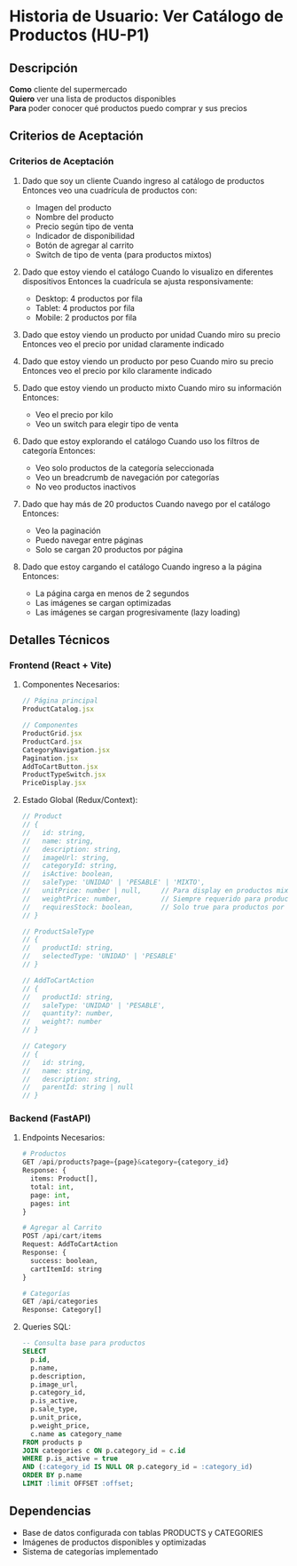 # Historia de Usuario: Ver Catálogo de Productos (HU-P1)

## Descripción
**Como** cliente del supermercado  
**Quiero** ver una lista de productos disponibles  
**Para** poder conocer qué productos puedo comprar y sus precios


## Criterios de Aceptación

### Criterios de Aceptación

1. Dado que soy un cliente
   Cuando ingreso al catálogo de productos
   Entonces veo una cuadrícula de productos con:
   - Imagen del producto
   - Nombre del producto
   - Precio según tipo de venta
   - Indicador de disponibilidad
   - Botón de agregar al carrito
   - Switch de tipo de venta (para productos mixtos)

2. Dado que estoy viendo el catálogo
   Cuando lo visualizo en diferentes dispositivos
   Entonces la cuadrícula se ajusta responsivamente:
   - Desktop: 4 productos por fila
   - Tablet: 4 productos por fila
   - Mobile: 2 productos por fila

3. Dado que estoy viendo un producto por unidad
   Cuando miro su precio
   Entonces veo el precio por unidad claramente indicado

4. Dado que estoy viendo un producto por peso
   Cuando miro su precio
   Entonces veo el precio por kilo claramente indicado

5. Dado que estoy viendo un producto mixto
   Cuando miro su información
   Entonces:
   - Veo el precio por kilo
   - Veo un switch para elegir tipo de venta

6. Dado que estoy explorando el catálogo
   Cuando uso los filtros de categoría
   Entonces:
   - Veo solo productos de la categoría seleccionada
   - Veo un breadcrumb de navegación por categorías
   - No veo productos inactivos

7. Dado que hay más de 20 productos
   Cuando navego por el catálogo
   Entonces:
   - Veo la paginación
   - Puedo navegar entre páginas
   - Solo se cargan 20 productos por página

8. Dado que estoy cargando el catálogo
   Cuando ingreso a la página
   Entonces:
   - La página carga en menos de 2 segundos
   - Las imágenes se cargan optimizadas
   - Las imágenes se cargan progresivamente (lazy loading)

## Detalles Técnicos

### Frontend (React + Vite)
1. Componentes Necesarios:
   ```javascript
   // Página principal
   ProductCatalog.jsx
   
   // Componentes
   ProductGrid.jsx
   ProductCard.jsx
   CategoryNavigation.jsx
   Pagination.jsx
   AddToCartButton.jsx
   ProductTypeSwitch.jsx
   PriceDisplay.jsx
   ```

2. Estado Global (Redux/Context):
   ```javascript
   // Product
   // {
   //   id: string,
   //   name: string,
   //   description: string,
   //   imageUrl: string,
   //   categoryId: string,
   //   isActive: boolean,
   //   saleType: 'UNIDAD' | 'PESABLE' | 'MIXTO',
   //   unitPrice: number | null,     // Para display en productos mixtos
   //   weightPrice: number,          // Siempre requerido para productos pesables y mixtos
   //   requiresStock: boolean,       // Solo true para productos por unidad
   // }

   // ProductSaleType
   // {
   //   productId: string,
   //   selectedType: 'UNIDAD' | 'PESABLE'
   // }

   // AddToCartAction
   // {
   //   productId: string,
   //   saleType: 'UNIDAD' | 'PESABLE',
   //   quantity?: number,
   //   weight?: number
   // }

   // Category
   // {
   //   id: string,
   //   name: string,
   //   description: string,
   //   parentId: string | null
   // }
   ```

### Backend (FastAPI)
1. Endpoints Necesarios:
   ```python
   # Productos
   GET /api/products?page={page}&category={category_id}
   Response: {
     items: Product[],
     total: int,
     page: int,
     pages: int
   }

   # Agregar al Carrito
   POST /api/cart/items
   Request: AddToCartAction
   Response: {
     success: boolean,
     cartItemId: string
   }

   # Categorías
   GET /api/categories
   Response: Category[]
   ```

2. Queries SQL:
   ```sql
   -- Consulta base para productos
   SELECT 
     p.id,
     p.name,
     p.description,
     p.image_url,
     p.category_id,
     p.is_active,
     p.sale_type,
     p.unit_price,
     p.weight_price,
     c.name as category_name
   FROM products p
   JOIN categories c ON p.category_id = c.id
   WHERE p.is_active = true
   AND (:category_id IS NULL OR p.category_id = :category_id)
   ORDER BY p.name
   LIMIT :limit OFFSET :offset;
   ```

## Dependencias
- Base de datos configurada con tablas PRODUCTS y CATEGORIES
- Imágenes de productos disponibles y optimizadas
- Sistema de categorías implementado
